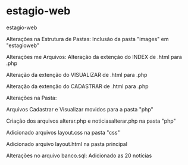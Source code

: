# estagio-web
estagio-web

Alterações na Estrutura de Pastas: Inclusão da pasta "images" em "estagioweb" 

Alterações me Arquivos: Alteração da extenção do INDEX de .html para .php 

Alteração da extenção do VISUALIZAR de .html para .php 

Alteração da extenção do CADASTRAR de .html para .php

Alterações na Pasta:

Arquivos Cadastrar e Visualizar movidos para a pasta "php"

Criação dos arquivos alterar.php e noticiasalterar.php na pasta "php"

Adicionado arquivos layout.css na pasta "css"

Adicionado arquivo layout.html na pasta principal

Alterações no arquivo banco.sql: Adicionado as 20 notícias

